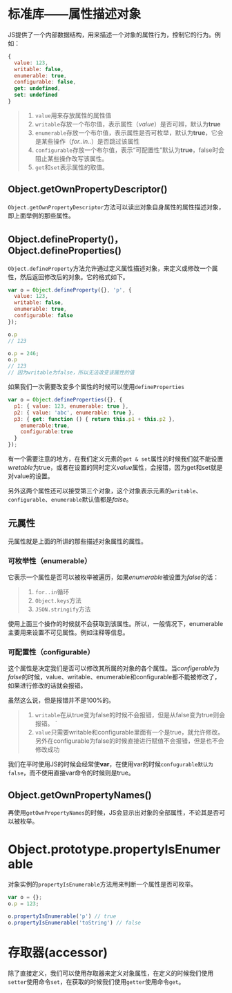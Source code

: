 # 标准库——属性描述对象

JS提供了一个内部数据结构，用来描述一个对象的属性行为，控制它的行为。例如：

```javascript
{
  value: 123,
  writable: false,
  enumerable: true,
  configurable: false,
  get: undefined,
  set: undefined
}
```

>1. `value`用来存放属性的属性值
>2. `writable`存放一个布尔值，表示属性（*value*）是否可辨，默认为**true**
>3. `enumerable`存放一个布尔值，表示属性是否可枚举，默认为**true**，它会是某些操作（*for..in..*）是否跳过该属性
>4. `configurable`存放一个布尔值，表示“可配置性”默认为**true**，false时会阻止某些操作改写该属性。
>5. `get`和`set`表示属性的取值。

## Object.getOwnPropertyDescriptor()

`Object.getOwnPropertyDescriptor`方法可以读出对象自身属性的属性描述对象，即上面举例的那些属性。

## Object.defineProperty()，Object.defineProperties()

`Object.defineProperty`方法允许通过定义属性描述对象，来定义或修改一个属性，然后返回修改后的对象。它的格式如下。

```javascript
var o = Object.defineProperty({}, 'p', {
  value: 123,
  writable: false,
  enumerable: true,
  configurable: false
});

o.p
// 123

o.p = 246;
o.p
// 123
// 因为writable为false，所以无法改变该属性的值
```

如果我们一次需要改变多个属性的时候可以使用`defineProperties`

```javascript
var o = Object.defineProperties({}, {
  p1: { value: 123, enumerable: true },
  p2: { value: 'abc', enumerable: true },
  p3: { get: function () { return this.p1 + this.p2 },
    enumerable:true,
    configurable:true
  }
});
```

有一个需要注意的地方，在我们定义元素的`get & set`属性的时候我们就不能设置*wretable*为true，或者在设置的同时定义*value*属性，会报错，因为get和set就是对value的设置。

另外这两个属性还可以接受第三个对象，这个对象表示元素的`writable`、`configurable`、`enumerable`默认值都是*false*。

## 元属性

 元属性就是上面的所讲的那些描述对象属性的属性。

### 可枚举性（enumerable）

它表示一个属性是否可以被枚举被遍历，如果*enumerable*被设置为*false*的话：

>1. `for..in`循环
>2. `Object.keys`方法
>3. `JSON.stringify`方法

使用上面三个操作的时候就不会获取到该属性。所以，一般情况下，enumerable主要用来设置不可见属性。例如注释等信息。

### 可配置性（configurable）

这个属性是决定我们是否可以修改其所属的对象的各个属性。当*configerable*为*false*的时候，value、writable、enumerable和configurable都不能被修改了，如果进行修改的话就会报错。

虽然这么说，但是报错并不是100%的。

> 1. `writable`在从true变为false的时候不会报错，但是从false变为true则会报错。  `
> 2. `value`只需要writable和configurable里面有一个是true，就允许修改。另外在configurable为false的时候直接进行赋值不会报错，但是也不会修改成功

我们在平时使用JS的时候会经常使**var**，在使用var的时候`confugurable默认为false`，而不使用直接var命令的时候则是true。

## Object.getOwnPropertyNames()

再使用`getOwnPropertyNames`的时候，JS会显示出对象的全部属性，不论其是否可以被枚举。

# Object.prototype.propertyIsEnumerable

对象实例的`propertyIsEnumerable`方法用来判断一个属性是否可枚举。

```javascript
var o = {};
o.p = 123;

o.propertyIsEnumerable('p') // true
o.propertyIsEnumerable('toString') // false
```

# 存取器(accessor)



除了直接定义，我们可以使用存取器来定义对象属性，在定义的时候我们使用`setter`使用命令`set`，在获取的时候我们使用`getter`使用命令`get`。













































